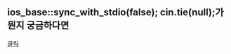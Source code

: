 ## ios_base::sync_with_stdio(false); cin.tie(null);가 뭔지 궁금하다면
[클릭](https://jaimemin.tistory.com/1521)
